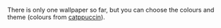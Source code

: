 There is only one wallpaper so far, but you can choose the colours and theme (colours from [catppuccin](https://github.com/catppuccin)). 